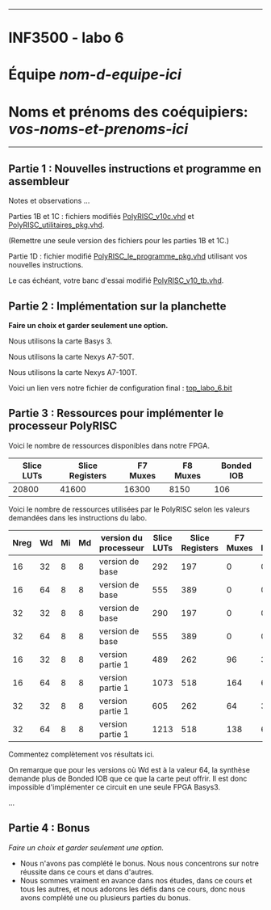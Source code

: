 
------------------------------------------------------------------------

# INF3500 - labo 6
# Équipe *nom-d-equipe-ici*
# Noms et prénoms des coéquipiers: *vos-noms-et-prenoms-ici*

------------------------------------------------------------------------

## Partie 1 : Nouvelles instructions et programme en assembleur

Notes et observations ...

Parties 1B et 1C : fichiers modifiés [PolyRISC_v10c.vhd](sources/PolyRISC_v10c.vhd) et [PolyRISC_utilitaires_pkg.vhd](sources/PolyRISC_utilitaires_pkg.vhd).

(Remettre une seule version des fichiers pour les parties 1B et 1C.)

Partie 1D : fichier modifié [PolyRISC_le_programme_pkg.vhd](sources/PolyRISC_le_programme_pkg.vhd) utilisant vos nouvelles instructions.

Le cas échéant, votre banc d'essai modifié [PolyRISC_v10_tb.vhd](sources/PolyRISC_v10_tb.vhd).

## Partie 2 : Implémentation sur la planchette

**Faire un choix et garder seulement une option.**

Nous utilisons la carte Basys 3.

Nous utilisons la carte Nexys A7-50T.

Nous utilisons la carte Nexys A7-100T.

Voici un lien vers notre fichier de configuration final : [top_labo_6.bit](synthese-implementation/top_labo_6.bit)

## Partie 3 : Ressources pour implémenter le processeur PolyRISC

Voici le nombre de ressources disponibles dans notre FPGA.

Slice LUTs | Slice Registers | F7 Muxes | F8 Muxes | Bonded IOB
---------- | --------------- | -------- | -------- | ----------
20800 | 41600 | 16300 | 8150 | 106

Voici le nombre de ressources utilisées par le PolyRISC selon les valeurs demandées dans les instructions du labo.

Nreg | Wd | Mi | Md | version du processeur | Slice LUTs | Slice Registers | F7 Muxes | F8 Muxes | Bonded IOB
---- | -- | -- | -- | --------------------- | ---------- | --------------- | -------- | -------- | ------------
16   | 32 | 8  | 8  | version de base       | 292    | 197         | 0  | 0  | 68
16   | 64 | 8  | 8  | version de base       | 555    | 389        | 0  | 0  | 132
32   | 32 | 8  | 8  | version de base       | 290    | 197        | 0  | 0  | 68
32   | 64 | 8  | 8  | version de base       | 555    | 389         | 0  | 0  | 132
16   | 32 | 8  | 8  | version partie 1      | 489   | 262         | 96  | 32  | 68
16   | 64 | 8  | 8  | version partie 1      | 1073    | 518         | 164  | 64  | 132
32   | 32 | 8  | 8  | version partie 1      | 605    | 262         | 64  | 32  | 68
32   | 64 | 8  | 8  | version partie 1      | 1213   | 518        | 138  | 64  | 132

Commentez complètement vos résultats ici.

On remarque que pour les versions où Wd est à la valeur 64, la synthèse demande plus de Bonded IOB que ce que la carte peut offrir. Il est donc impossible d'implémenter ce circuit en une seule FPGA Basys3.

... 


## Partie 4 : Bonus

*Faire un choix et garder seulement une option.*
- Nous n'avons pas complété le bonus. Nous nous concentrons sur notre réussite dans ce cours et dans d'autres.
- Nous sommes vraiment en avance dans nos études, dans ce cours et tous les autres, et nous adorons les défis dans ce cours, donc nous avons complété une ou plusieurs parties du bonus.
